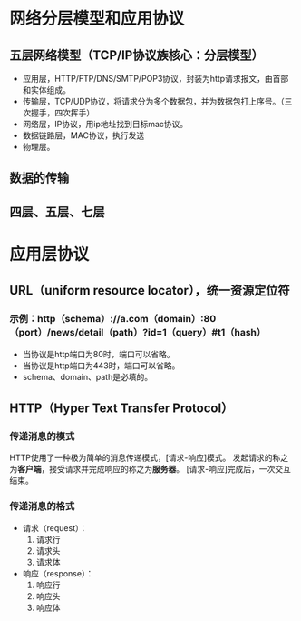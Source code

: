 # 网络分层模型和应用协议

## 五层网络模型（TCP/IP协议族核心：分层模型）
* 应用层，HTTP/FTP/DNS/SMTP/POP3协议，封装为http请求报文，由首部和实体组成。
* 传输层，TCP/UDP协议，将请求分为多个数据包，并为数据包打上序号。（三次握手，四次挥手）
* 网络层，IP协议，用ip地址找到目标mac协议。
* 数据链路层，MAC协议，执行发送
* 物理层。

## 数据的传输
## 四层、五层、七层

# 应用层协议

## URL（uniform resource locator），统一资源定位符
### 示例：http（schema）://a.com（domain）:80（port）/news/detail（path）?id=1（query）#t1（hash）
* 当协议是http端口为80时，端口可以省略。
* 当协议是http端口为443时，端口可以省略。
* schema、domain、path是必填的。

## HTTP（Hyper Text Transfer Protocol）

### 传递消息的模式
HTTP使用了一种极为简单的消息传递模式，[请求-响应]模式。
发起请求的称之为**客户端**，接受请求并完成响应的称之为**服务器**。
[请求-响应]完成后，一次交互结束。

### 传递消息的格式

* 请求（request）：
  1. 请求行
  2. 请求头
  3. 请求体
* 响应（response）：
  1. 响应行
  2. 响应头
  3. 响应体